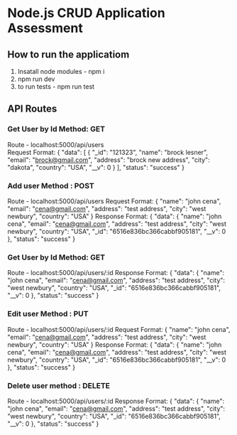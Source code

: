 # Node.js CRUD Application Assessment

## How to run the applicatiom
1. Insatall node modules - npm i
2. npm run dev
3. to run tests - npm run test

## API Routes

### Get User by Id Method: GET
Route - localhost:5000/api/users </br>
Request Format:
{
	"data": [
		{
			"_id": "121323",
			"name": "brock lesner",
			"email": "brock@gmail.com",
			"address": "brock new address",
			"city": "dakota",
			"country": "USA",
			"__v": 0
		}
	],
	"status": "success"
}

### Add user Method : POST
Route - localhost:5000/api/users
Request Format:
{
  "name": "john cena",
  "email": "cena@gmail.com",
  "address": "test address",
	"city": "west newbury",
	"country": "USA"
}
Response Format:
{
	"data": {
		"name": "john cena",
		"email": "cena@gmail.com",
		"address": "test address",
		"city": "west newbury",
		"country": "USA",
		"_id": "6516e836bc366cabbf905181",
		"__v": 0
	},
	"status": "success"
}

### Get User by Id Method: GET
Route - localhost:5000/api/users/:id
Response Format: 
{
	"data": {
		"name": "john cena",
		"email": "cena@gmail.com",
		"address": "test address",
		"city": "west newbury",
		"country": "USA",
		"_id": "6516e836bc366cabbf905181",
		"__v": 0
	},
	"status": "success"
}

### Edit user Method : PUT
Route - localhost:5000/api/users/:id
Request Format:
{
  "name": "john cena",
  "email": "cena@gmail.com",
  "address": "test address",
	"city": "west newbury",
	"country": "USA"
}
Response Format:
{
	"data": {
		"name": "john cena",
		"email": "cena@gmail.com",
		"address": "test address",
		"city": "west newbury",
		"country": "USA",
		"_id": "6516e836bc366cabbf905181",
		"__v": 0
	},
	"status": "success"
}

### Delete user method : DELETE
Route - localhost:5000/api/users/:id
Response Format:
{
	"data": {
		"name": "john cena",
		"email": "cena@gmail.com",
		"address": "test address",
		"city": "west newbury",
		"country": "USA",
		"_id": "6516e836bc366cabbf905181",
		"__v": 0
	},
	"status": "success"
}
